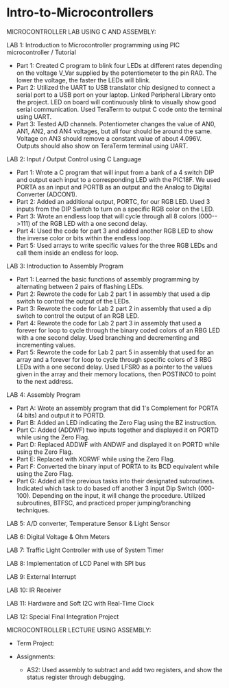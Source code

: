 # Intro-to-Microcontrollers

MICROCONTROLLER LAB USING C AND ASSEMBLY:

LAB 1: Introduction to Microcontroller programming using PIC microcontroller / Tutorial

- Part 1: Created C program to blink four LEDs at different rates depending on the voltage V_Var supplied by the potentiometer to the pin RA0. The lower the voltage, the faster the LEDs will blink.
- Part 2: Utilized the UART to USB translator chip designed to connect a serial port to a USB port on your laptop. Linked Peripheral Library onto the project. LED on board will continuously blink to visually show good serial communication. Used TeraTerm to output C code onto the terminal using UART. 
- Part 3: Tested A/D channels. Potentiometer changes the value of AN0, AN1, AN2, and AN4 voltages, but all four should be around the same. Voltage on AN3 should remove a constant value of about 4.096V. Outputs should also show on TeraTerm terminal using UART. 

LAB 2: Input / Output Control using C Language

- Part 1: Wrote a C program that will input from a bank of a 4 switch DIP and output each input to a corresponding LED with the PIC18F. We used PORTA as an input and PORTB as an output and the Analog to Digital Converter (ADCON1).
- Part 2: Added an additional output, PORTC, for our RGB LED. Used 3 inputs from the DIP Switch to turn on a specific RGB color on the LED. 
- Part 3: Wrote an endless loop that will cycle through all 8 colors (000-->111) of the RGB LED with a one second delay.
- Part 4: Used the code for part 3 and added another RGB LED to show the inverse color or bits within the endless loop. 
- Part 5: Used arrays to write specific values for the three RGB LEDs and call them inside an endless for loop. 

LAB 3: Introduction to Assembly Program

  - Part 1: Learned the basic functions of assembly programming by alternating between 2 pairs of flashing LEDs.
  - Part 2: Rewrote the code for Lab 2 part 1 in assembly that used a dip switch to control the output of the LEDs.
  - Part 3: Rewrote the code for Lab 2 part 2 in assembly that used a dip switch to control the output of an RGB LED.
  - Part 4: Rewrote the code for Lab 2 part 3 in assembly that used a forever for loop to cycle through the binary coded colors of an RBG LED with a one second delay. Used branching and decrementing and incrementing values.
  - Part 5: Rewrote the code for Lab 2 part 5 in assembly that used for an array and a forever for loop to cycle through specific colors of 3 RBG LEDs with a one second delay. Used LFSR0 as a pointer to the values given in the array and their memory locations, then POSTINC0 to point to the next address. 

LAB 4: Assembly Program

  - Part A: Wrote an assembly program that did 1's Complement for PORTA (4 bits) and output it to PORTD.
  - Part B: Added an LED indicating the Zero Flag using the BZ instruction.
  - Part C: Added (ADDWF) two inputs together and displayed it on PORTD while using the Zero Flag.
  - Part D: Replaced ADDWF with ANDWF and displayed it on PORTD while using the Zero Flag.
  - Part E: Replaced with XORWF while using the Zero Flag.
  - Part F: Converted the binary input of PORTA to its BCD equivalent while using the Zero Flag.
  - Part G: Added all the previous tasks into their designated subroutines. Indicated which task to do based off another 3 input Dip Switch (000-100). Depending on the input, it will change the procedure. Utilized subroutines, BTFSC, and practiced proper jumping/branching techniques.

LAB 5: A/D converter, Temperature Sensor & Light Sensor

LAB 6: Digital Voltage & Ohm Meters

LAB 7: Traffic Light Controller with use of System Timer

LAB 8: Implementation of LCD Panel with SPI bus

LAB 9: External Interrupt

LAB 10: IR Receiver

LAB 11: Hardware and Soft I2C with Real-Time Clock

LAB 12: Special Final Integration Project

MICROCONTROLLER LECTURE USING ASSEMBLY:

- Term Project:

- Assignments: 

  - AS2: Used assembly to subtract and add two registers, and show the status register through debugging. 
